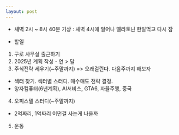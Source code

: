 ```yaml
---
layout: post
---
```

- 새벽 2시 ~ 8시 40분 기상 : 새벽 4시에 일어나 멜라토닌 한알먹고 다시 잠
* 할일
1. 구로 사무실 출근하기
2. 2025년 계획 작성 - 연 > 달
3. 주식전략 세우기(~주말까지) => 오래걸린다. 다음주까지 해보자
- 섹터 찾기. 섹터별 스터디. 매수매도 전략 결정.
- 양자컴퓨터(6년계획), AI서비스, GTA6, 자율주행, 중국
4.  오피스텔 스터디(~주말까지)
- 2억짜리, 1억짜리 어떤걸 사는게 나을까
5. 운동